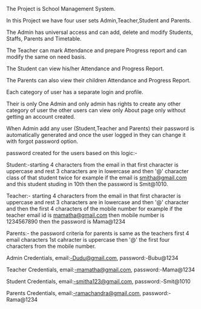 The Project is School Management System.

In this Project we have four user sets Admin,Teacher,Student and Parents.

The Admin has universal access and can add, delete and modify Students, Staffs, Parents and Timetable.

The Teacher can mark Attendance and prepare Progress report and can modify the same on need basis.

The Student can view his/her Attendance and Progress Report.

The Parents can also view their children Attendance and Progress Report.

Each category of user has a separate login and profile.

Their is only One Admin and only admin has rights to create any other category of user the other users can view only About page only without getting an account created.

When Admin add any user (Student,Teacher and Parents) their password is automatically generated and once the user logged in they can change it with forgot password option.

password created for the users based on this logic:-

Student:-starting 4 characters from the email in that first character is uppercase and rest 3 characters are in lowercase and then '@' character class of that student twice for example if the email is smitha@gmail.com and this student studing in 10th then the password is Smit@1010.

Teacher:- starting 4 characters from the email in that first character is uppercase and rest 3 characters are in lowercase and then '@' character and then the first 4 characters of the mobile number for example if the teacher email id is mamatha@gmail.com then mobile number is 1234567890 then the password is Mama@1234

Parents:- the password criteria for parents is same as the teachers first 4 email characters 1st cahracter is uppercase then '@' the first four characters from the mobile number.

Admin Credentials, email:-Dudu@gmail.com, password:-Bubu@1234

Teacher Credentials, email:-mamatha@gmail.com, password:-Mama@1234

Student Credentials, email:-smitha123@gmail.com, password:-Smit@1010

Parents Credentials, email:-ramachandra@gmail.com, password:-Rama@1234

